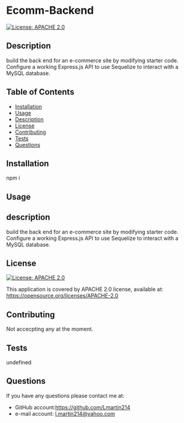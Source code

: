 #  Ecomm-Backend
  
  [![License: APACHE 2.0](https://img.shields.io/badge/License-APACHE%202.0-blue.svg)](https://opensource.org/licenses/APACHE-2.0)
  ## Description
  build the back end for an e-commerce site by modifying starter code. Configure a working Express.js API to use Sequelize to interact with a MySQL database.
  ## Table of Contents
  - [Installation](#installation)
  - [Usage](#usage)
  - [Description](#description)
  - [License](#license)
  - [Contributing](#contributing)
  - [Tests](#tests)
  - [Questions](#questions)
  
  ## Installation
  npm i
  ## Usage
  
  ## description
  build the back end for an e-commerce site by modifying starter code. Configure a working Express.js API to use Sequelize to interact with a MySQL database.
  ## License
  [![License: APACHE 2.0](https://img.shields.io/badge/License-APACHE%202.0-blue.svg)](https://opensource.org/licenses/APACHE-2.0)
  
  This application is covered by APACHE 2.0 license, available at:
  https://opensource.org/licenses/APACHE-2.0
  ## Contributing
  Not accecpting any at the moment.
  ## Tests
  undefined
  ## Questions
  If you have any questions please contact me at:
   - GitHub account:https://github.com/Lmartin214
   - e-mail account: l.martin214@yahoo.com
 
